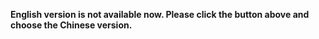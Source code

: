 **English version is not available now. Please click the button above and choose the Chinese version.**

